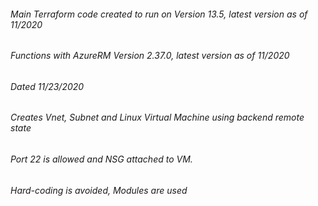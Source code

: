 ###### Main Terraform code created to run on Version 13.5, latest version as of 11/2020
###### Functions with AzureRM Version 2.37.0, latest version as of 11/2020
###### Dated 11/23/2020
###### Creates Vnet, Subnet and Linux Virtual Machine using backend remote state
###### Port 22 is allowed and NSG attached to VM. 
###### Hard-coding is avoided, Modules are used